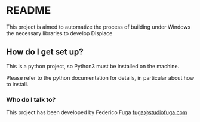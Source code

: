 # README #

This project is aimed to automatize the process of building under Windows the necessary libraries to develop Displace 

## How do I get set up? ##

This is a python project, so Python3 must be installed on the machine.

Please refer to the python documentation for details, in particular about how to install.


### Who do I talk to? ###

This project has been developed by Federico Fuga <fuga@studiofuga.com>